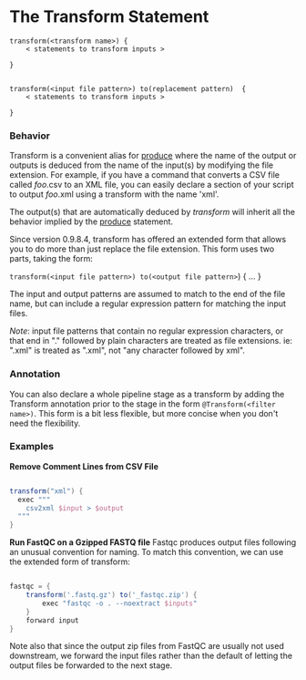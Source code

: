 # The Transform Statement

    
    transform(<transform name>) {
        < statements to transform inputs >
    
    }

    
    transform(<input file pattern>) to(replacement pattern)  {
        < statements to transform inputs >
    
    }
### Behavior

Transform is a convenient alias for [produce](Language/Produce) where the name of the
output or outputs is deduced from the name of the input(s) by modifying the
file extension.   For example, if you have a command that converts 
a CSV file called *foo*.csv to an XML file, you can easily declare a section of your script
to output *foo*.xml using a transform with the name 'xml'.

The output(s) that are automatically deduced by *transform* will inherit all the behavior implied by the [produce](Language/Produce) statement.

Since version 0.9.8.4, transform has offered an extended form that allows you to do more than just replace the file extension. This form uses two parts, taking the form: 
  
  `transform(<input file pattern>) to(<output file pattern>`) { ... }

The input and output patterns are assumed to match to the end of the file name, but can include a regular expression pattern for matching the input files.

*Note*: input file patterns that contain no regular expression characters, or that end in "." followed by plain characters are treated as file extensions. ie: ".xml" is treated as ".xml", not "any character followed by xml".

### Annotation

You can also declare a whole pipeline stage as a transform by adding the Transform annotation prior to the stage in the form `@Transform(<filter name>)`. This form is a bit less flexible, but more concise when you don't need the flexibility.

### Examples

**Remove Comment Lines from CSV File**
```groovy 

transform("xml") {
  exec """
    csv2xml $input > $output
  """
}
```

**Run FastQC on a Gzipped FASTQ file**
Fastqc produces output files following an unusual convention for naming. To match this convention, we can use the extended form of transform:
```groovy 

fastqc = {
    transform('.fastq.gz') to('_fastqc.zip') {
        exec "fastqc -o . --noextract $inputs"
    }
    forward input
}
```

Note also that since the output zip files from FastQC are usually not used downstream, we forward the input files rather than the default of letting the output files be forwarded to the next stage.

